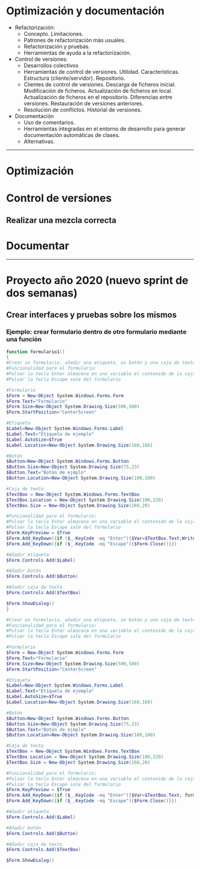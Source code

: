 # Optimización y documentación
- Refactorización:
  - Concepto. Limitaciones.
  - Patrones de refactorización más usuales.
  - Refactorización y pruebas.
  - Herramientas de ayuda a la refactorización.
- Control de versiones:
  - Desarrollos colectivos
  - Herramientas de control de versiones. Utilidad. Características. Estructura (cliente/servidor). Repositorio.
  - Clientes de control de versiones. Descarga de ficheros inicial. Modificación de ficheros. Actualización de ficheros en local. Actualización de ficheros en el repositorio. Diferencias entre versiones. Restauración de versiones anteriores.
  - Resolución de conflictos. Historial de versiones.
- Documentación
  - Uso de comentarios.
  - Herramientas integradas en el entorno de desarrollo para generar documentación automáticas de clases.
  - Alternativas.
  
-------------------
  
# Optimización
  
# Control de versiones
## Realizar una mezcla correcta
  
# Documentar

-------------------

# Proyecto año 2020 (nuevo sprint de dos semanas)
## Crear interfaces y pruebas sobre los mismos
### Ejemplo: crear formulario dentro de otro formulario mediante una función
```PowerShell
function formulario1()
{
#Crear un formulario, añadir una etiqueta, un botón y una caja de texto
#Funcionalidad para el formulario:
#Pulsar la tecla Enter almacena en una variable el contenido de la caja de texto y se muestra
#Pulsar la tecla Escape sale del formulario

#Formulario
$Form = New-Object System.Windows.Forms.Form
$Form.Text="Formulario"
$Form.Size=New-Object System.Drawing.Size(500,500)
$Form.StartPosition="CenterScreen"

#Etiqueta
$Label=New-Object System.Windows.Forms.Label
$Label.Text="Etiqueta de ejemplo"
$Label.AutoSize=$True
$Label.Location=New-Object System.Drawing.Size(160,160)

#Botón
$Button=New-Object System.Windows.Forms.Button
$Button.Size=New-Object System.Drawing.Size(75,23)
$Button.Text="Botón de ejmplo"
$Button.Location=New-Object System.Drawing.Size(180,180)

#Caja de texto
$TextBox = New-Object System.Windows.Forms.TextBox
$TextBox.Location = New-Object System.Drawing.Size(100,220)
$TextBox.Size = New-Object System.Drawing.Size(260,20)

#Funcionalidad para el formulario:
#Pulsar la tecla Enter almacena en una variable el contenido de la caja de texto y se muestra
#Pulsar la tecla Escape sale del formulario
$Form.KeyPreview = $True
$Form.Add_KeyDown({if ($_.KeyCode -eq "Enter"){$Var=$TextBox.Text;Write-Host $Var;$Form.Close()}})
$Form.Add_KeyDown({if ($_.KeyCode -eq "Escape"){$Form.Close()}})

#Añadir etiqueta
$Form.Controls.Add($Label)

#Añadir botón
$Form.Controls.Add($Button)

#Añadir caja de texto
$Form.Controls.Add($TextBox)

$Form.ShowDialog()
}

#Crear un formulario, añadir una etiqueta, un botón y una caja de texto
#Funcionalidad para el formulario:
#Pulsar la tecla Enter almacena en una variable el contenido de la caja de texto y se muestra
#Pulsar la tecla Escape sale del formulario

#Formulario
$Form = New-Object System.Windows.Forms.Form
$Form.Text="Formulario"
$Form.Size=New-Object System.Drawing.Size(500,500)
$Form.StartPosition="CenterScreen"

#Etiqueta
$Label=New-Object System.Windows.Forms.Label
$Label.Text="Etiqueta de ejemplo"
$Label.AutoSize=$True
$Label.Location=New-Object System.Drawing.Size(160,160)

#Botón
$Button=New-Object System.Windows.Forms.Button
$Button.Size=New-Object System.Drawing.Size(75,23)
$Button.Text="Botón de ejmplo"
$Button.Location=New-Object System.Drawing.Size(180,180)

#Caja de texto
$TextBox = New-Object System.Windows.Forms.TextBox
$TextBox.Location = New-Object System.Drawing.Size(100,220)
$TextBox.Size = New-Object System.Drawing.Size(260,20)

#Funcionalidad para el formulario:
#Pulsar la tecla Enter almacena en una variable el contenido de la caja de texto y se muestra
#Pulsar la tecla Escape sale del formulario
$Form.KeyPreview = $True
$Form.Add_KeyDown({if ($_.KeyCode -eq "Enter"){$Var=$TextBox.Text; formulario1; Write-Host $Var;$Form.Close()}})
$Form.Add_KeyDown({if ($_.KeyCode -eq "Escape"){$Form.Close()}})

#Añadir etiqueta
$Form.Controls.Add($Label)

#Añadir botón
$Form.Controls.Add($Button)

#Añadir caja de texto
$Form.Controls.Add($TextBox)

$Form.ShowDialog()
```

